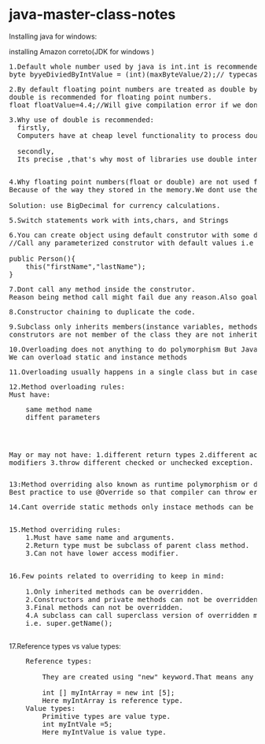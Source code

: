 # java-master-class-notes


Installing java for windows:

installing Amazon correto(JDK for windows )

<pre>
1.Default whole number used by java is int.int is recommended for whole numbers.
byte byyeDiviedByIntValue = (int)(maxByteValue/2);// typecasted to remove compilation error.
</pre>
<pre>
2.By default floating point numbers are treated as double by default.
double is recommended for floating point numbers.
float floatValue=4.4;//Will give compilation error if we dont put "f" or typecast to float.
</pre>
<pre>
3.Why use of double is recommended:
  firstly,
  Computers have at cheap level functionality to process double numbers faster than their equivalent float numbers.
  
  secondly,
  Its precise ,that's why most of libraries use double internally. 
</pre>
<pre> 
4.Why floating point numbers(float or double) are not used for example currency calculations ?
Because of the way they stored in the memory.We dont use them for currency calculations.

Solution: use BigDecimal for currency calculations.
</pre>
<pre>
5.Switch statements work with ints,chars, and Strings
</pre>
<pre>
6.You can create object using default construtor with some default value.
//Call any parameterized construtor with default values i.e this("firstName","lastName");

public Person(){
	this("firstName","lastName");
}
</pre>
<pre>
7.Dont call any method inside the construtor.
Reason being method call might fail due any reason.Also goal of methods is work on ready-made object rather than creating objects.
</pre>
<pre>
8.Constructor chaining to duplicate the code.
</pre>
<pre>
9.Subclass only inherits members(instance variables, methods and nested classed).Since
construtors are not member of the class they are not inherited.
</pre>
<pre>
10.Overloading does not anything to do polymorphism But Java developers refer to it as compile time polymorphism.
We can overload static and instance methods
</pre>
<pre>
11.Overloading usually happens in a single class but in case of subclasses we can have scenario of overloading.
</pre>
<pre>
12.Method overloading rules:
Must have:
<pre>
	same method name
	diffent parameters
</pre>
May or may not have:
	1.different return types
	2.different accesss modifiers
	3.throw different checked or unchecked exception. 
</pre>
<pre>
13:Method overriding also known as runtime polymorphism or dyanamic method dispatch because method to be invoked is decided at runtime by JVM.
Best practice to use @Override so that compiler can throw error if overriding rules are followed.
</pre>
<pre>
14.Cant override static methods only instace methods can be overridden.
</pre>
<pre> 
15.Method overriding rules:
	1.Must have same name and arguments.
	2.Return type must be subclass of parent class method.
	3.Can not have lower access modifier. 
</pre>
<pre> 
16.Few points related to overriding to keep in mind:

	1.Only inherited methods can be overridden.
	2.Constructors and private methods can not be overridden.
	3.Final methods can not be overridden.
	4.A subclass can call superclass version of overridden method.
	i.e. super.getName();

</pre>

17.Reference types vs value types:
<pre>
	Reference types:
	
		They are created using "new" keyword.That means any variable created using "new" keyword will be reference type.
		
		int [] myIntArray = new int [5];
		Here myIntArray is reference type.
	Value types:
		Primitive types are value type.
		int myIntVale =5;
		Here myIntValue is value type.
		
</pre>





